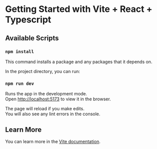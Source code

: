 # Getting Started with Vite + React + Typescript

## Available Scripts

### `npm install`

This command installs a package and any packages that it depends on.


In the project directory, you can run:

### `npm run dev`

Runs the app in the development mode.\
Open [http://localhost:5173](http://localhost:5173) to view it in the browser.

The page will reload if you make edits.\
You will also see any lint errors in the console.


## Learn More

You can learn more in the [Vite documentation](https://vitejs.dev/guide/).